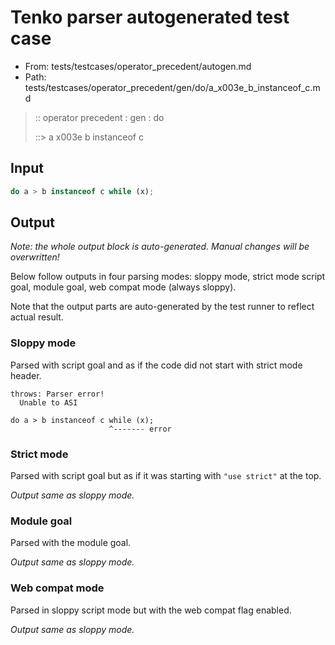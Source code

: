 # Tenko parser autogenerated test case

- From: tests/testcases/operator_precedent/autogen.md
- Path: tests/testcases/operator_precedent/gen/do/a_x003e_b_instanceof_c.md

> :: operator precedent : gen : do
>
> ::> a x003e b instanceof c

## Input


`````js
do a > b instanceof c while (x);
`````

## Output

_Note: the whole output block is auto-generated. Manual changes will be overwritten!_

Below follow outputs in four parsing modes: sloppy mode, strict mode script goal, module goal, web compat mode (always sloppy).

Note that the output parts are auto-generated by the test runner to reflect actual result.

### Sloppy mode

Parsed with script goal and as if the code did not start with strict mode header.

`````
throws: Parser error!
  Unable to ASI

do a > b instanceof c while (x);
                      ^------- error
`````

### Strict mode

Parsed with script goal but as if it was starting with `"use strict"` at the top.

_Output same as sloppy mode._

### Module goal

Parsed with the module goal.

_Output same as sloppy mode._

### Web compat mode

Parsed in sloppy script mode but with the web compat flag enabled.

_Output same as sloppy mode._
